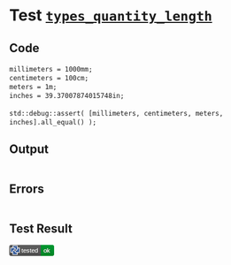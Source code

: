 # Test [`types_quantity_length`](/doc/types/quantity.md#L59)

## Code

```µcad
millimeters = 1000mm;
centimeters = 100cm;
meters = 1m;
inches = 39.37007874015748in;

std::debug::assert( [millimeters, centimeters, meters, inches].all_equal() );

```

## Output

```,plain
```

## Errors

```,plain
```

## Test Result

![OK](/doc/types/.test/types_quantity_length.png)

